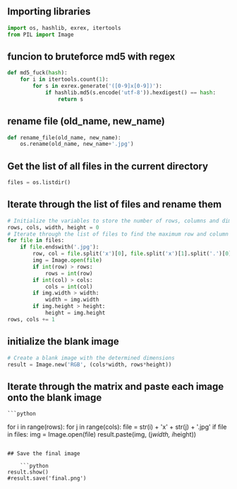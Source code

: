 ## Importing libraries

```python
import os, hashlib, exrex, itertools
from PIL import Image
```

## funcion to bruteforce md5 with regex

```python
def md5_fuck(hash):
    for i in itertools.count(1):
        for s in exrex.generate('([0-9]x[0-9])'):
            if hashlib.md5(s.encode('utf-8')).hexdigest() == hash:
                return s
```

## rename file (old_name, new_name)

```python
def rename_file(old_name, new_name):
    os.rename(old_name, new_name+'.jpg')
```


## Get the list of all files in the current directory

```python
files = os.listdir()
```

## Iterate through the list of files and rename them

```python
# Initialize the variables to store the number of rows, columns and dimensions of the images
rows, cols, width, height = 0
# Iterate through the list of files to find the maximum row and column values, and also the dimensions of the images
for file in files:
    if file.endswith('.jpg'):
        row, col = file.split('x')[0], file.split('x')[1].split('.')[0]
        img = Image.open(file)
        if int(row) > rows:
            rows = int(row)
        if int(col) > cols:
            cols = int(col)
        if img.width > width:
            width = img.width
        if img.height > height:
            height = img.height
rows, cols += 1
```
## initialize the blank image

```python
# Create a blank image with the determined dimensions
result = Image.new('RGB', (cols*width, rows*height))
```

## Iterate through the matrix and paste each image onto the blank image
    
    ```python
for i in range(rows):
    for j in range(cols):
        file = str(i) + 'x' + str(j) + '.jpg'
        if file in files:
            img = Image.open(file)
            result.paste(img, (j*width, i*height))
```

## Save the final image
    
    ```python
result.show()
#result.save('final.png')
```